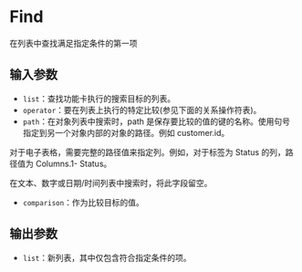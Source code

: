 # Find

在列表中查找满足指定条件的第一项

## 输入参数

- `list`：查找功能卡执行的搜索目标的列表。
- `operator`：要在列表上执行的特定比较(参见下面的关系操作符表)。
- `path`：在对象列表中搜索时，path 是保存要比较的值的键的名称。使用句号指定到另一个对象内部的对象的路径。例如 customer.id。

对于电子表格，需要完整的路径值来指定列。例如，对于标签为 Status 的列，路径值为 Columns.1- Status。

在文本、数字或日期/时间列表中搜索时，将此字段留空。

- `comparison`：作为比较目标的值。

## 输出参数

- `list`：新列表，其中仅包含符合指定条件的项。
